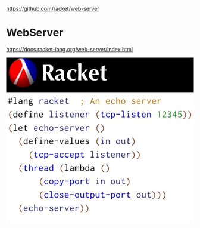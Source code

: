 https://github.com/racket/web-server

# WebServer







https://docs.racket-lang.org/web-server/index.html



![8f1003f71c1407267606a80acd09bc0f_1440w](vx_images/214090418246820.jpg)


